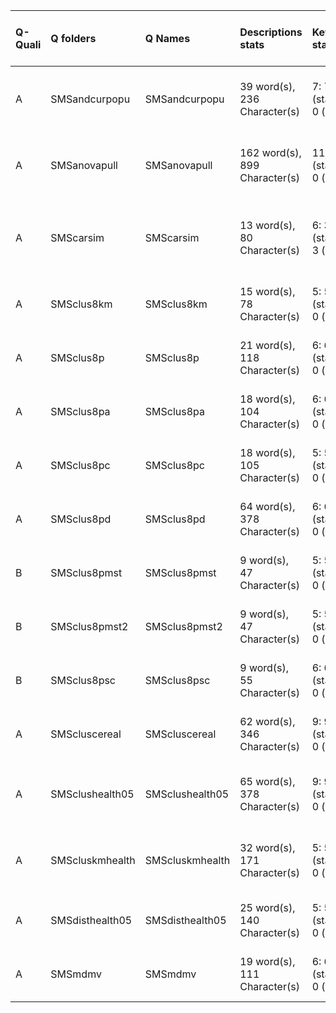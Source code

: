 |Q-Quali |Q folders       |Q Names         |Descriptions stats            |Keywords stats             |Meta Info data fields                |
|:-------|:---------------|:---------------|:-----------------------------|:--------------------------|:------------------------------------|
|A       |SMSandcurpopu   |SMSandcurpopu   |39 word(s), 236 Character(s)  |7: 7 (standard), 0 (new)   |q, p, a, d, k, df, e, s, sa          |
|A       |SMSanovapull    |SMSanovapull    |162 word(s), 899 Character(s) |11: 11 (standard), 0 (new) |q, p, a, d, k, df, o, s, sa          |
|A       |SMScarsim       |SMScarsim       |13 word(s), 80 Character(s)   |6: 3 (standard), 3 (new)   |q, p, a, d, k, df, e, i, o, s, sa, u |
|A       |SMSclus8km      |SMSclus8km      |15 word(s), 78 Character(s)   |5: 5 (standard), 0 (new)   |q, p, a, d, k, e, s, sa              |
|A       |SMSclus8p       |SMSclus8p       |21 word(s), 118 Character(s)  |6: 6 (standard), 0 (new)   |q, p, a, d, k, e, s, sa              |
|A       |SMSclus8pa      |SMSclus8pa      |18 word(s), 104 Character(s)  |6: 6 (standard), 0 (new)   |q, p, a, d, k, e, s, sa              |
|A       |SMSclus8pc      |SMSclus8pc      |18 word(s), 105 Character(s)  |5: 5 (standard), 0 (new)   |q, p, a, d, k, e, s, sa              |
|A       |SMSclus8pd      |SMSclus8pd      |64 word(s), 378 Character(s)  |6: 6 (standard), 0 (new)   |q, p, a, d, k, e, s, sa              |
|B       |SMSclus8pmst    |SMSclus8pmst    |9 word(s), 47 Character(s)    |5: 5 (standard), 0 (new)   |q, p, a, d, k, e, s, sa              |
|B       |SMSclus8pmst2   |SMSclus8pmst2   |9 word(s), 47 Character(s)    |5: 5 (standard), 0 (new)   |q, p, a, d, k, e, s, sa              |
|B       |SMSclus8psc     |SMSclus8psc     |9 word(s), 55 Character(s)    |6: 6 (standard), 0 (new)   |q, p, a, d, k, e, s, sa              |
|A       |SMScluscereal   |SMScluscereal   |62 word(s), 346 Character(s)  |9: 9 (standard), 0 (new)   |q, p, a, d, k, e, s, sa              |
|A       |SMSclushealth05 |SMSclushealth05 |65 word(s), 378 Character(s)  |9: 9 (standard), 0 (new)   |q, p, a, d, k, df, e, s, sa          |
|A       |SMScluskmhealth |SMScluskmhealth |32 word(s), 171 Character(s)  |5: 5 (standard), 0 (new)   |q, p, a, d, k, df, e, s, sa          |
|A       |SMSdisthealth05 |SMSdisthealth05 |25 word(s), 140 Character(s)  |5: 5 (standard), 0 (new)   |q, p, a, d, k, df, s                 |
|A       |SMSmdmv         |SMSmdmv         |19 word(s), 111 Character(s)  |6: 6 (standard), 0 (new)   |q, p, a, d, k, e, i, o, s            |
